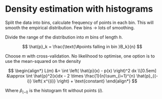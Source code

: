 # Density estimation with histograms

Split the data into bins, calculate frequency of points in each bin. This will
smooth the empirical distribution. Few bins $\rightarrow$ lots of smoothing.

Divide the range of the distribution into $m$ bins of length $h$.

$$
\hat{p}_k = \frac{\text{\#points falling in bin }B_k}{n}
$$

Choose $m$ with cross-validation. No likelihood to optimise, one option is to
use the mean-squared on the density

$$
\begin{align*}
L(m) &= \int \left( \hat{p}(x) - p(x) \right)^2 dx \\[0.5em]
&\approx \int \hat{p}^2(x)dx - 2 \times \frac{1}{n}\sum_{i=1}^{n} \hat{p}_{(-i)}
\left( x^{(i)} \right) + \text{constant}
\end{align*}
$$

Where $\hat{p}_{(-i)}$ is the histogram fit without points $(i)$.
